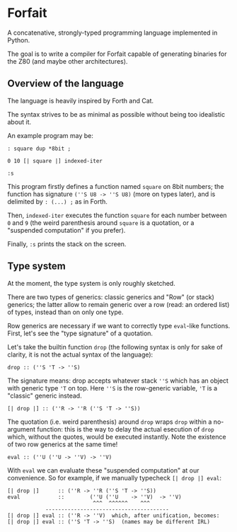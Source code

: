 # Forfait

A concatenative, strongly-typed programming language implemented in Python.

The goal is to write a compiler for Forfait capable of generating binaries for the Z80 (and maybe other architectures).

## Overview of the language

The language is heavily inspired by Forth and Cat. 

The syntax strives to be as minimal as possible without being too idealistic about it. 

An example program may be:

```
: square dup *8bit ;

0 10 [| square |] indexed-iter

:s
```

This program firstly defines a function named `square` on 8bit numbers; the function has signature `(''S U8 -> ''S U8)` (more on types later), and is delimited by `: (...) ;` as in Forth.

Then, `indexed-iter` executes the function `square` for each number between `0` and `9` (the weird parenthesis around `square` is a quotation, or a "suspended computation" if you prefer).

Finally, `:s` prints the stack on the screen.

## Type system

At the moment, the type system is only roughly sketched. 

There are two types of generics: classic generics and "Row" (or stack) generics; the latter allow to remain generic over a row (read: an ordered list) of types, instead than on only one type. 

Row generics are necessary if we want to correctly type `eval`-like functions. First, let's see the "type signature" of a quotation.

Let's take the builtin function `drop` (the following syntax is only for sake of clarity, it is not the actual syntax of the language):

`drop :: (''S 'T -> ''S)`

The signature means: drop accepts whatever stack `''S` which has an object with generic type `'T` on top. Here `''S` is the row-generic variable, `'T` is a "classic" generic instead.

`[| drop |] :: (''R -> ''R (''S 'T -> ''S))`

The quotation (i.e. weird parenthesis) around `drop` wraps `drop` within a no-argument function: this is the way to delay the actual esecution of `drop` which, without the quotes, would be executed instantly. Note the existence of two row generics at the same time!

`eval :: (''U (''U -> ''V) -> ''V)`

With `eval` we can evaluate these "suspended computation" at our convenience. So for example, if we manually typecheck `[| drop |] eval`:

```
[| drop |]      :: (''R -> ''R (''S 'T -> ''S))
eval            ::        (''U (''U    -> ''V)  -> ''V)
                           ^^^  ^^^^^^    ^^^  
            ---------------------------------------
[| drop |] eval :: (''R -> ''V)  which, after unification, becomes:
[| drop |] eval :: (''S 'T -> ''S)  (names may be different IRL)
           
```